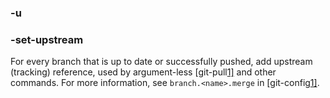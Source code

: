 



### -u

### -set-upstream

For every branch that is up to date or successfully pushed, add upstream (tracking) reference, used by argument-less [git-pull[1\]](https://git-scm.com/docs/git-pull) and other commands. For more information, see `branch.<name>.merge` in [git-config[1\]](https://git-scm.com/docs/git-config).





